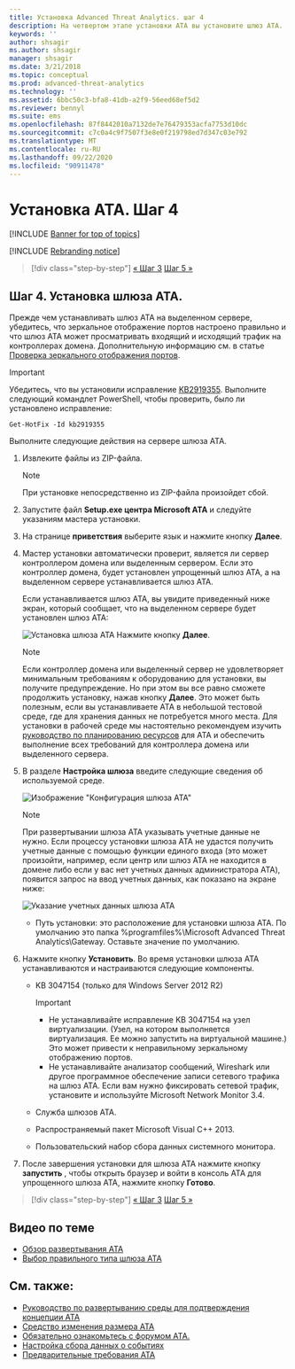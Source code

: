 ```yaml
---
title: Установка Advanced Threat Analytics. шаг 4
description: На четвертом этапе установки ATA вы установите шлюз ATA.
keywords: ''
author: shsagir
ms.author: shsagir
manager: shsagir
ms.date: 3/21/2018
ms.topic: conceptual
ms.prod: advanced-threat-analytics
ms.technology: ''
ms.assetid: 6bbc50c3-bfa8-41db-a2f9-56eed68ef5d2
ms.reviewer: bennyl
ms.suite: ems
ms.openlocfilehash: 87f8442010a7132de7e76479353acfa7753d10dc
ms.sourcegitcommit: c7c0a4c9f7507f3e8e0f219798ed7d347c03e792
ms.translationtype: MT
ms.contentlocale: ru-RU
ms.lasthandoff: 09/22/2020
ms.locfileid: "90911478"
---
```

# <a name="install-ata---step-4"></a>Установка ATA. Шаг 4

[!INCLUDE [Banner for top of topics](includes/banner.md)]

[!INCLUDE [Rebranding notice](includes/rebranding.md)]

> [!div class="step-by-step"]
> [« Шаг 3](install-ata-step3.md)
> [Шаг 5 »](install-ata-step5.md)

## <a name="step-4-install-the-ata-gateway"></a>Шаг 4. Установка шлюза ATA.

Прежде чем устанавливать шлюз ATA на выделенном сервере, убедитесь, что зеркальное отображение портов настроено правильно и что шлюз ATA может просматривать входящий и исходящий трафик на контроллерах домена. Дополнительную информацию см. в статье [Проверка зеркального отображения портов](validate-port-mirroring.md).


> [!IMPORTANT]
> Убедитесь, что вы установили исправление [KB2919355](https://support.microsoft.com/kb/2919355/).  Выполните следующий командлет PowerShell, чтобы проверить, было ли установлено исправление:
>
> `Get-HotFix -Id kb2919355`

Выполните следующие действия на сервере шлюза ATA.

1. Извлеките файлы из ZIP-файла. 
   > [!NOTE] 
   > При установке непосредственно из ZIP-файла произойдет сбой.
    
1. Запустите файл **Setup.exe центра Microsoft ATA** и следуйте указаниям мастера установки.
    
1. На странице **приветствия** выберите язык и нажмите кнопку **Далее**.
    
1. Мастер установки автоматически проверит, является ли сервер контроллером домена или выделенным сервером. Если это контроллер домена, будет установлен упрощенный шлюз ATA, а на выделенном сервере устанавливается шлюз ATA. 
    
   Если устанавливается шлюз ATA, вы увидите приведенный ниже экран, который сообщает, что на выделенном сервере будет установлен шлюз ATA:
    
    ![Установка шлюза ATA](media/ata-gw-install.png) Нажмите кнопку **Далее**.
    
   > [!NOTE] 
   > Если контроллер домена или выделенный сервер не удовлетворяет минимальным требованиям к оборудованию для установки, вы получите предупреждение. Но при этом вы все равно сможете продолжить установку, нажав кнопку **Далее**. Это может быть полезным, если вы устанавливаете ATA в небольшой тестовой среде, где для хранения данных не потребуется много места. Для установки в рабочей среде мы настоятельно рекомендуем изучить [руководство по планированию ресурсов](ata-capacity-planning.md) для ATA и обеспечить выполнение всех требований для контроллера домена или выделенного сервера.
    
1. В разделе **Настройка шлюза** введите следующие сведения об используемой среде.
    
    ![Изображение "Конфигурация шлюза ATA"](media/ata-gw-configure.png)
    
   > [!NOTE]
   > При развертывании шлюза ATA указывать учетные данные не нужно. Если процессу установки шлюза ATA не удастся получить учетные данные с помощью функции единого входа (это может произойти, например, если центр или шлюз ATA не находится в домене либо если у вас нет учетных данных администратора ATA), появится запрос на ввод учетных данных, как показано на экране ниже: 
   
    ![Указание учетных данных шлюза ATA](media/ata-install-credentials.png)
   
    - Путь установки: это расположение для установки шлюза ATA. По умолчанию это папка %programfiles%\Microsoft Advanced Threat Analytics\Gateway. Оставьте значение по умолчанию.
   
1. Нажмите кнопку **Установить**. Во время установки шлюза ATA устанавливаются и настраиваются следующие компоненты.
    
    - KB 3047154 (только для Windows Server 2012 R2)
    
        > [!IMPORTANT]
        > - Не устанавливайте исправление KB 3047154 на узел виртуализации. (Узел, на котором выполняется виртуализация. Ее можно запустить на виртуальной машине.) Это может привести к неправильному зеркальному отображению портов. 
        > - Не устанавливайте анализатор сообщений, Wireshark или другое программное обеспечение записи сетевого трафика на шлюз ATA. Если вам нужно фиксировать сетевой трафик, установите и используйте Microsoft Network Monitor 3.4.
    
    - Служба шлюзов ATA.
    - Распространяемый пакет Microsoft Visual C++ 2013.
    - Пользовательский набор сбора данных системного монитора.
    
1. После завершения установки для шлюза ATA нажмите кнопку **запустить** , чтобы открыть браузер и войти в консоль ATA для упрощенного шлюза ATA, нажмите кнопку **Готово**.


> [!div class="step-by-step"]
> [« Шаг 3](install-ata-step3.md)
> [Шаг 5 »](install-ata-step5.md)


## <a name="related-videos"></a>Видео по теме
- [Обзор развертывания ATA](https://channel9.msdn.com/Shows/Microsoft-Security/Overview-of-ATA-Deployment-in-10-Minutes)
- [Выбор правильного типа шлюза ATA](https://channel9.msdn.com/Shows/Microsoft-Security/ATA-Deployment-Choose-the-Right-Gateway-Type)

## <a name="see-also"></a>См. также:
- [Руководство по развертыванию среды для подтверждения концепции ATA](https://aka.ms/atapoc)
- [Средство изменения размера ATA](https://aka.ms/atasizingtool)
- [Обязательно ознакомьтесь с форумом ATA.](https://social.technet.microsoft.com/Forums/security/home?forum=mata)
- [Настройка сбора данных о событиях](configure-event-collection.md)
- [Предварительные требования ATA](ata-prerequisites.md)

